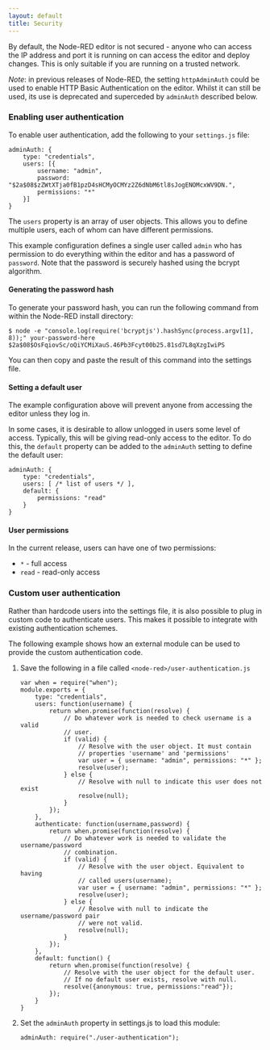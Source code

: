 ```yaml
---
layout: default
title: Security
---
```


By default, the Node-RED editor is not secured - anyone who can access the IP address
and port it is running on can access the editor and deploy changes. This is only
suitable if you are running on a trusted network.

<div class="doc-callout">
<em>Note</em>: in previous releases of Node-RED, the setting <code>httpAdminAuth</code> could be
used to enable HTTP Basic Authentication on the editor. Whilst it can still be
used, its use is deprecated and superceded by <code>adminAuth</code> described below.
</div>

### Enabling user authentication

To enable user authentication, add the following to your `settings.js` file:

    adminAuth: {
        type: "credentials",
        users: [{
            username: "admin",
            password: "$2a$08$zZWtXTja0fB1pzD4sHCMyOCMYz2Z6dNbM6tl8sJogENOMcxWV9DN.",
            permissions: "*"
        }]
    }

The `users` property is an array of user objects. This allows you to define
multiple users, each of whom can have different permissions.
    
This example configuration defines a single user called `admin` who has permission
to do everything within the editor and has a password of `password`. Note that
the password is securely hashed using the bcrypt algorithm.

#### Generating the password hash

To generate your password hash, you can run the following command from within the
Node-RED install directory:

    $ node -e "console.log(require('bcryptjs').hashSync(process.argv[1], 8));" your-password-here
    $2a$08$OsFqiovSc/oQiYCMiXauS.46Pb3Fcyt00b25.81sd7L8qXzgIwiPS

You can then copy and paste the result of this command into the settings file.

#### Setting a default user

The example configuration above will prevent anyone from accessing the editor
unless they log in.

In some cases, it is desirable to allow unlogged in users some level of access.
Typically, this will be giving read-only access to the editor. To do this,
the `default` property can be added to the `adminAuth` setting to define
the default user:

    adminAuth: {
        type: "credentials",
        users: [ /* list of users */ ],
        default: {
            permissions: "read"
        }
    }

#### User permissions

In the current release, users can have one of two permissions:

 - `*` - full access
 - `read` - read-only access

### Custom user authentication

Rather than hardcode users into the settings file, it is also possible to plug in
custom code to authenticate users. This makes it possible to integrate with
existing authentication schemes.

The following example shows how an external module can be used to provide the
custom authentication code.

1. Save the following in a file called `<node-red>/user-authentication.js`

       var when = require("when");
       module.exports = {
           type: "credentials",
           users: function(username) {
               return when.promise(function(resolve) {
                   // Do whatever work is needed to check username is a valid
                   // user.
                   if (valid) {
                       // Resolve with the user object. It must contain
                       // properties 'username' and 'permissions'
                       var user = { username: "admin", permissions: "*" };
                       resolve(user);
                   } else {
                       // Resolve with null to indicate this user does not exist
                       resolve(null);
                   }
               });
           },
           authenticate: function(username,password) {
               return when.promise(function(resolve) {
                   // Do whatever work is needed to validate the username/password
                   // combination.
                   if (valid) {
                       // Resolve with the user object. Equivalent to having
                       // called users(username);
                       var user = { username: "admin", permissions: "*" };
                       resolve(user);
                   } else {
                       // Resolve with null to indicate the username/password pair
                       // were not valid.
                       resolve(null);
                   }
               });
           },
           default: function() {
               return when.promise(function(resolve) {
                   // Resolve with the user object for the default user.
                   // If no default user exists, resolve with null.
                   resolve({anonymous: true, permissions:"read"});
               });
           }
       }
    
2. Set the `adminAuth` property in settings.js to load this module:

       adminAuth: require("./user-authentication");


